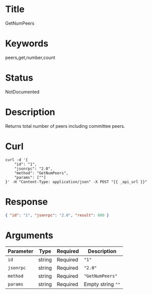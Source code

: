 # Title

GetNumPeers

# Keywords

peers,get,number,count

# Status

NotDocumented

# Description

Returns total number of peers including committee peers.

# Curl

```shell
curl -d '{
    "id": "1",
    "jsonrpc": "2.0",
    "method": "GetNumPeers",
    "params": [""]
}' -H "Content-Type: application/json" -X POST "{{ _api_url }}"
```

# Response

```json
{ "id": "1", "jsonrpc": "2.0", "result": 600 }
```

# Arguments

| Parameter | Type   | Required | Description       |
| --------- | ------ | -------- | ----------------- |
| `id`      | string | Required | `"1"`             |
| `jsonrpc` | string | Required | `"2.0"`           |
| `method`  | string | Required | `"GetNumPeers"`   |
| `params`  | string | Required | Empty string `""` |

